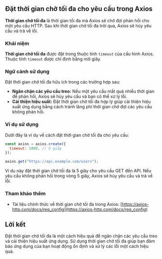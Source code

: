 ## Đặt thời gian chờ tối đa cho yêu cầu trong Axios

**Thời gian chờ tối đa** là thời gian tối đa mà Axios sẽ chờ đợi phản hồi cho một yêu cầu HTTP. Sau khi thời gian chờ tối đa trôi qua, Axios sẽ hủy yêu cầu và trả về lỗi.

### Khái niệm

**Thời gian chờ tối đa** được đặt trong thuộc tính `timeout` của cấu hình Axios. Thuộc tính `timeout` được chỉ định bằng mili giây.

### Ngữ cảnh sử dụng

Đặt thời gian chờ tối đa hữu ích trong các trường hợp sau:

- **Ngăn chặn các yêu cầu treo:** Nếu một yêu cầu mất quá nhiều thời gian để phản hồi, Axios sẽ hủy yêu cầu và bạn có thể xử lý lỗi.
- **Cải thiện hiệu suất:** Đặt thời gian chờ tối đa hợp lý giúp cải thiện hiệu suất ứng dụng bằng cách tránh lãng phí thời gian chờ đợi các yêu cầu không phản hồi.

### Ví dụ sử dụng

Dưới đây là ví dụ về cách đặt thời gian chờ tối đa cho yêu cầu:

```javascript
const axios = axios.create({
  timeout: 5000, // 5 giây
});

axios.get("https://api.example.com/users");
```

Ví dụ này đặt thời gian chờ tối đa là 5 giây cho yêu cầu GET đến API. Nếu yêu cầu không phản hồi trong vòng 5 giây, Axios sẽ hủy yêu cầu và trả về lỗi.

### Tham khảo thêm

- Tài liệu chính thức về thời gian chờ tối đa trong Axios: [https://axios-http.com/docs/req_config](https://axios-http.com/docs/req_config)

## Lời kết

Đặt thời gian chờ tối đa là một cách hiệu quả để ngăn chặn các yêu cầu treo và cải thiện hiệu suất ứng dụng. Sử dụng thời gian chờ tối đa giúp bạn đảm bảo ứng dụng của bạn hoạt động ổn định và xử lý các lỗi một cách hiệu quả.
